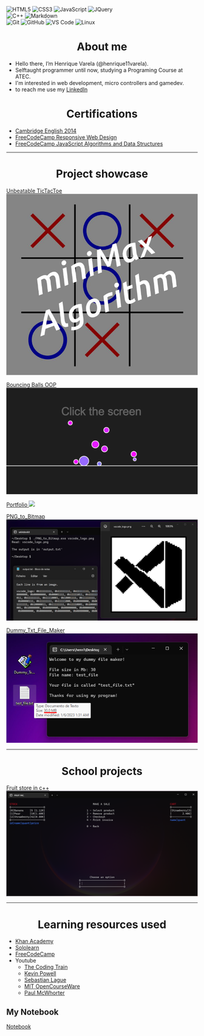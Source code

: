 
![HTML5](https://img.shields.io/badge/-HTML5-%23E44D27?style=for-the-badge&logo=html5&logoColor=ffffff)
![CSS3](https://img.shields.io/badge/-CSS3-%231572B6?style=for-the-badge&logo=css3)
![JavaScript](https://img.shields.io/badge/-JavaScript-%23F7DF1C?style=for-the-badge&logo=javascript&logoColor=000000&labelColor=%23F7DF1C&color=%23FFCE5A)
![JQuery](https://img.shields.io/badge/jQuery-0769AD?style=for-the-badge&logo=jquery&logoColor=white)
<br>
![C++](https://img.shields.io/badge/C%2B%2B-00599C?style=for-the-badge&logo=c%2B%2B&logoColor=white)
![Markdown](https://img.shields.io/badge/Markdown-000000?style=for-the-badge&logo=markdown&logoColor=white)
<br/>
![Git](https://img.shields.io/badge/-Git-%23F05032?style=for-the-badge&logo=git&logoColor=%23ffffff)
![GitHub](https://img.shields.io/badge/-GitHub-181717?style=for-the-badge&logo=github)
![VS Code](http://img.shields.io/badge/-VS%20Code-007ACC?style=for-the-badge&logo=visual-studio-code&logoColor=ffffff)
![Linux](http://img.shields.io/badge/-Linux-0078D6?style=for-the-badge&logo=linux&logoColor=ffffff)
<br/>


<h1 align="center">About me</h1>

- Hello there, I’m Henrique Varela (@henrique11varela).
- Selftaught programmer until now, studying a Programing Course at ATEC.
- I'm interested in web development, micro controllers and gamedev.
- to reach me use my [LinkedIn](https://www.linkedin.com/in/henrique-varela/)

<h1 align="center">Certifications</h1>

- [Cambridge English 2014](https://i.imgur.com/sADWAkY.png)
- [FreeCodeCamp Responsive Web Design](https://www.freecodecamp.org/certification/henrique_varela/responsive-web-design)
- [FreeCodeCamp JavaScript Algorithms and Data Structures](https://www.freecodecamp.org/certification/henrique_varela/javascript-algorithms-and-data-structures)

---

<h1 align="center">Project showcase</h1>

[Unbeatable TicTacToe  
![](/UnbeatableTicTacToeJS.png)](https://henrique11varela.github.io/UnbeatableTicTacToeJS/)

[Bouncing Balls OOP
![](/Ball-physics-OOP.png)](https://editor.p5js.org/henrique11varela/full/HoJUcA-iM)

[Portfolio
![](/Portfolio.png)](https://henrique11varela.github.io/)

[PNG_to_Bitmap  
![](/PNG_to_Bitmap.png)](https://github.com/henrique11varela/PNG_to_Bitmap)

[Dummy_Txt_File_Maker  
![](/Dummy_Txt_File_Maker.png)](https://github.com/henrique11varela/Dummy_Txt_File_Maker)

---

<h1 align="center">School projects</h1>

[Fruit store in c++
![](/atec-t1-loja.png)](https://github.com/henrique11varela/atec-t1-loja)

---

<h1 align="center">Learning resources used</h1>

- [Khan Academy](https://www.khanacademy.org/computing/computer-programming)
- [Sololearn](https://www.sololearn.com/)
- [FreeCodeCamp](https://www.freecodecamp.org/)
- Youtube
  - [The Coding Train](https://www.youtube.com/channel/UCvjgXvBlbQiydffZU7m1_aw)
  - [Kevin Powell](https://www.youtube.com/@KevinPowell)
  - [Sebastian Lague](https://www.youtube.com/@SebastianLague)
  - [MIT OpenCourseWare](https://www.youtube.com/@mitocw)
  - [Paul McWhorter](https://www.youtube.com/@paulmcwhorter)

## My Notebook

[Notebook](https://github.com/henrique11varela/PersonalNotebook)